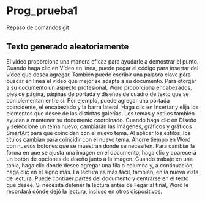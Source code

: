 # Prog_prueba1
Repaso de comandos git

## Texto generado aleatoriamente

El vídeo proporciona una manera eficaz para ayudarle a demostrar el punto. Cuando haga clic en Vídeo en línea, puede pegar el código para insertar del vídeo que desea agregar. También puede escribir una palabra clave para buscar en línea el vídeo que mejor se adapte a su documento.
Para otorgar a su documento un aspecto profesional, Word proporciona encabezados, pies de página, páginas de portada y diseños de cuadro de texto que se complementan entre sí. Por ejemplo, puede agregar una portada coincidente, el encabezado y la barra lateral. Haga clic en Insertar y elija los elementos que desee de las distintas galerías.
Los temas y estilos también ayudan a mantener su documento coordinado. Cuando haga clic en Diseño y seleccione un tema nuevo, cambiarán las imágenes, gráficos y gráficos SmartArt para que coincidan con el nuevo tema. Al aplicar los estilos, los títulos cambian para coincidir con el nuevo tema.
Ahorre tiempo en Word con nuevos botones que se muestran donde se necesiten. Para cambiar la forma en que se ajusta una imagen en el documento, haga clic y aparecerá un botón de opciones de diseño junto a la imagen. Cuando trabaje en una tabla, haga clic donde desee agregar una fila o columna y, a continuación, haga clic en el signo más.
La lectura es más fácil, también, en la nueva vista de lectura. Puede contraer partes del documento y centrarse en el texto que desee. Si necesita detener la lectura antes de llegar al final, Word le recordará dónde dejó la lectura, incluso en otros dispositivos.

